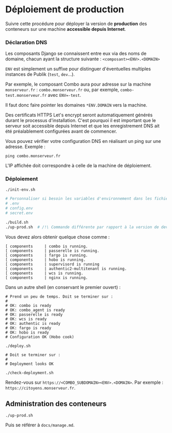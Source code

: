 # Déploiement de production

Suivre cette procédure pour déployer la version de **production** des conteneurs
sur une machine **accessible depuis Internet**.

### Déclaration DNS

Les composants Django se connaissent entre eux via des noms de domaine, chacun
ayant la structure suivante : `<composant><ENV>.<DOMAIN>`

`ENV` est simplement un suffixe pour distinguer d'éventuelles multiples instances
de Publik (`test`, `dev`...).

Par exemple, le composant Combo aura pour adresse sur la machine
`monserveur.fr` : `combo.monserveur.fr` ou, par exemple, `combo-test.monserveur.fr`
avec `ENV=-test`.

Il faut donc faire pointer les domaines `*ENV.DOMAIN` vers la machine.

Des certificats HTTPS Let's encrypt seront automatiquement générés durant le processus
d'installation. C'est pourquoi il est important que le serveur soit accessible
depuis Internet et que les enregistrement DNS ait été préalablement configurées
avant de commencer.

Vous pouvez vérifier votre configuration DNS en réalisant un ping sur une adresse. Exemple :

```
ping combo.monserveur.fr
```

L'IP affichée doit correspondre à celle de la machine de déploiement.

### Déploiement

```bash
./init-env.sh

# Personnaliser si besoin les variables d'environnement dans les fichiers suivants :
# .env
# config.env
# secret.env

./build.sh
./up-prod.sh  # /!\ Commande différente par rapport à la version de dev
```

Vous devez alors obtenir quelque chose comme :

```
[ components     | combo is running.
[ components     | passerelle is running.
[ components     | fargo is running.
[ components     | hobo is running.
[ components     | supervisord is running
[ components     | authentic2-multitenant is running.
[ components     | wcs is running.
[ components     | nginx is running.
```

Dans un autre shell (en conservant le premier ouvert) :

```
# Prend un peu de temps. Doit se terminer sur :
#
# OK: combo is ready
# OK: combo_agent is ready
# OK: passerelle is ready
# OK: wcs is ready
# OK: authentic is ready
# OK: fargo is ready
# OK: hobo is ready
# Configuration OK (Hobo cook)

./deploy.sh

# Doit se terminer sur :
#
# Deployment looks OK

./check-deployment.sh
```

Rendez-vous sur `https://<COMBO_SUBDOMAIN><ENV>.<DOMAIN>`. Par exemple :
`https://citoyens.monserveur.fr`.

## Administration des conteneurs

```
./up-prod.sh
```

Puis se référer à `docs/manage.md`.
